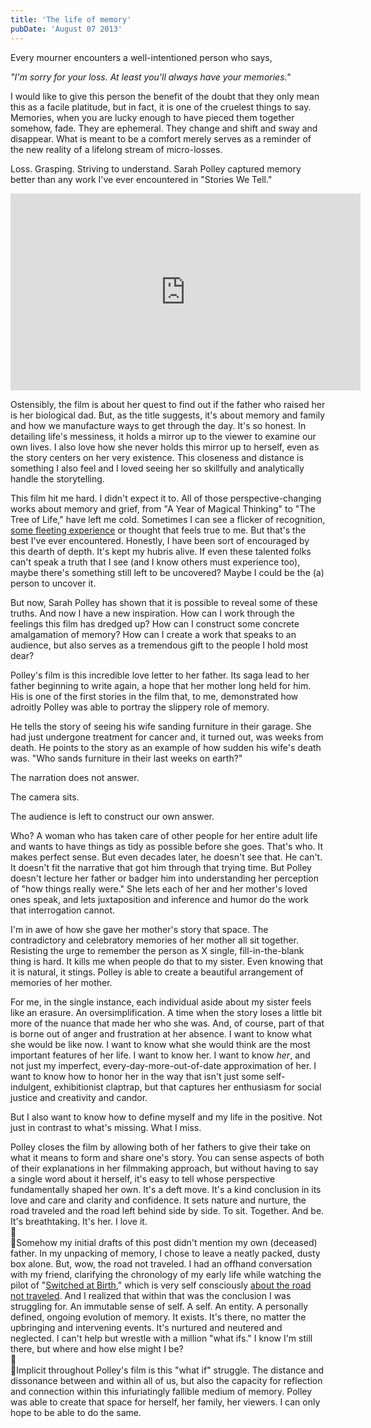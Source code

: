 ```yaml
---
title: 'The life of memory'
pubDate: 'August 07 2013'
---
```


<p>Every mourner encounters a well-intentioned person who says,</p>
<p class="rteindent1"><em>&quot;I&#39;m sorry for your loss. At least you&#39;ll always have your memories.&quot;</em></p>
<p>I would like to give this person the benefit of the doubt that they only mean this as a facile platitude, but in fact, it is one of the cruelest things to say. Memories, when you are lucky enough to have pieced them together somehow, fade. They are ephemeral. They change and shift and sway and disappear. What is meant to be a comfort merely serves as a reminder of the new reality of a lifelong stream of micro-losses.</p>
<p>Loss. Grasping. Striving to understand. Sarah Polley captured memory better than any work I&#39;ve ever encountered in &quot;Stories We Tell.&quot;</p>
<iframe width="560" height="315" src="https://www.youtube.com/embed/dNsGga8SqHQ?si=7TbvYsSudLRuq5lR" title="YouTube video player" frameborder="0" allow="accelerometer; autoplay; clipboard-write; encrypted-media; gyroscope; picture-in-picture; web-share" referrerpolicy="strict-origin-when-cross-origin" allowfullscreen></iframe>
<!--break-->
<p>Ostensibly, the film is about her quest to find out if the father who raised her is her biological dad. But, as the title suggests, it&#39;s about memory and family and how we manufacture ways to get through the day. It&#39;s so honest. In detailing life&#39;s messiness, it holds a mirror up to the viewer to examine our own lives. I also love how she never holds this mirror up to herself, even as the story centers on her very existence. This closeness and distance is something I also feel and I loved seeing her so skillfully and analytically handle the storytelling.</p>
<p>This film hit me hard. I didn&#39;t expect it to. All of those perspective-changing works about memory and grief, from &quot;A Year of Magical Thinking&quot; to &quot;The Tree of Life,&quot; have left me cold. Sometimes I can see a flicker of recognition, <a href="http://en.wikipedia.org/wiki/File:Sfu_everyones_waiting.png">some fleeting experience</a> or thought that feels true to me. But that&#39;s the best I&#39;ve ever encountered. Honestly, I have been sort of encouraged by this dearth of depth. It&#39;s kept my hubris alive. If even these talented folks can&#39;t speak a truth that I see (and I know others must experience too), maybe there&#39;s something still left to be uncovered? Maybe I could be the (a) person to uncover it.</p>
<p>But now, Sarah Polley has shown that it is possible to reveal some of these truths. And now I have a new inspiration. How can I work through the feelings this film has dredged up? How can I construct some concrete amalgamation of memory? How can I create a work that speaks to an audience, but also serves as a tremendous gift to the people I hold most dear?</p>
<p>Polley&#39;s film is this incredible love letter to her father. Its saga lead to her father beginning to write again, a hope that her mother long held for him. His is one of the first stories in the film that, to me, demonstrated how adroitly Polley was able to portray the slippery role of memory.</p>
<p>He tells the story of seeing his wife sanding furniture in their garage. She had just undergone treatment for cancer and, it turned out, was weeks from death. He points to the story as an example of how sudden his wife&#39;s death was. &quot;Who sands furniture in their last weeks on earth?&quot;</p>
<p>The narration does not answer.</p>
<p>The camera sits.</p>
<p>The audience is left to construct our own answer.</p>
<p>Who? A woman who has taken care of other people for her entire adult life and wants to have things as tidy as possible before she goes. That&#39;s who. It makes perfect sense. But even decades later, he doesn&#39;t see that. He can&#39;t. It doesn&#39;t fit the narrative that got him through that trying time. But Polley doesn&#39;t lecture her father or badger him into understanding her perception of &quot;how things really were.&quot; She lets each of her and her mother&#39;s loved ones speak, and lets juxtaposition and inference and humor do the work that interrogation cannot.</p>
<p>I&#39;m in awe of how she gave her mother&#39;s story that space. The contradictory and celebratory memories of her mother all sit together. Resisting the urge to remember the person as X single, fill-in-the-blank thing is hard. It kills me when people do that to my sister. Even knowing that it is natural, it stings. Polley is able to create a beautiful arrangement of memories of her mother.</p>
<p>For me, in the single instance, each individual aside about my sister feels like an erasure. An oversimplification. A time when the story loses a little bit more of the nuance that made her who she was. And, of course, part of that is borne out of anger and frustration at her absence. I want to know what she would be like now. I want to know what she would think are the most important features of her life. I want to know her. I want to know <em>her</em>, and not just my imperfect, every-day-more-out-of-date approximation of her. I want to know how to honor her in the way that isn&#39;t just some self-indulgent, exhibitionist claptrap, but that captures her enthusiasm for social justice and creativity and candor.</p>
<p>But I also want to know how to define myself and my life in the positive. Not just in contrast to what&#39;s missing. What I miss.</p>
<p>Polley closes the film by allowing both of her fathers to give their take on what it means to form and share one&#39;s story. You can sense aspects of both of their explanations in her filmmaking approach, but without having to say a single word about it herself, it&#39;s easy to tell whose perspective fundamentally shaped her own. It&#39;s a deft move. It&#39;s a kind conclusion in its love and care and clarity and confidence. It sets nature and nurture, the road traveled and the road left behind side by side. To sit. Together. And be. It&#39;s breathtaking. It&#39;s her. I love it.<br />
<br />
Somehow my initial drafts of this post didn&#39;t mention my own (deceased) father. In my unpacking of memory, I chose to leave a neatly packed, dusty box alone. But, wow, the road not traveled. I had an offhand conversation with my friend, clarifying the chronology of my early life while watching the pilot of &quot;<a href="http://www.hulu.com/switched-at-birth">Switched at Birth</a>,&quot; which is very self consciously <a href="http://www.newyorker.com/arts/critics/television/2012/09/24/120924crte_television_nussbaum">about the road not traveled</a>. And I realized that within that was the conclusion I was struggling for. An immutable sense of self. A self. An entity. A personally defined, ongoing evolution of memory. It exists. It&#39;s there, no matter the upbringing and intervening events. It&#39;s nurtured and neutered and neglected. I can&#39;t help but wrestle with a million &quot;what ifs.&quot; I know I&#39;m still there, but where and how else might I be?<br />
<br />
Implicit throughout Polley&#39;s film is this &quot;what if&quot; struggle. The distance and dissonance between and within all of us, but also the capacity for reflection and connection within this infuriatingly fallible medium of memory. Polley was able to create that space for herself, her family, her viewers. I can only hope to be able to do the same.</p>



